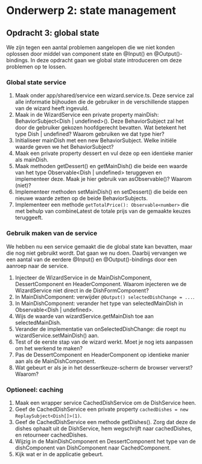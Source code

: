 # Onderwerp 2: state management

## Opdracht 3: global state

We zijn tegen een aantal problemen aangelopen die we niet konden oplossen door middel van component state en @Input() en
@Output()-bindings. In deze opdracht gaan we global state introduceren om deze problemen op te lossen.

### Global state service

1. Maak onder app/shared/service een wizard.service.ts. Deze service zal alle informatie bijhouden die de gebruiker in
   de verschillende stappen van de wizard heeft ingevuld.
2. Maak in de WizardService een private property mainDish: BehaviorSubject<Dish | undefined>(). Deze BehaviorSubject zal
   het door de gebruiker gekozen hoofdgerecht bevatten. Wat betekent het type Dish | undefined? Waarom gebruiken we dat
   type hier?
3. Initialiseer mainDish met een new BehaviorSubject. Welke initiële waarde geven we het BehaviorSubject?
4. Maak een private property dessert en vul deze op een identieke manier als mainDish.
5. Maak methoden getDessert() en getMainDish() die beide een waarde van het type Observable<Dish | undefined>
   teruggeven en implementeer deze. Maak je hier gebruik van asObservable()? Waarom (niet)?
6. Implementeer methoden setMainDish() en setDessert() die beide een nieuwe waarde zetten op de beide BehaviorSubjects.
7. Implementeer een methode `getTotalPrice(): Observable<number>` die met behulp van combineLatest de totale prijs van
   de gemaakte keuzes teruggeeft.

### Gebruik maken van de service

We hebben nu een service gemaakt die de global state kan bevatten, maar die nog niet gebruikt wordt. Dat gaan we nu
doen. Daarbij vervangen we een aantal van de eerdere @Input() en @Output()-bindings door een aanroep naar de service.

1. Injecteer de WizardService in de MainDishComponent, DessertComponent en HeaderComponent. Waarom injecteren we de
   WizardService niet direct in de DishFormComponent?
2. In MainDishComponent: verwijder `@Output() selectedDishChange = ...`.
3. In MainDishComponent: verander het type van selectedMainDish in Observable<Dish | undefined>.
4. Wijs de waarde van wizardService.getMainDish toe aan selectedMainDish.
5. Verander de implementatie van onSelectedDishChange: die roept nu wizardService.setMainDish() aan.
6. Test of de eerste stap van de wizard werkt. Moet je nog iets aanpassen om het werkend te maken?
7. Pas de DessertComponent en HeaderComponent op identieke manier aan als de MainDishComponent.
8. Wat gebeurt er als je in het dessertkeuze-scherm de browser ververst? Waarom?

### Optioneel: caching

1. Maak een wrapper service CachedDishService om de DishService heen.
2. Geef de CachedDishService een private property `cachedDishes = new ReplaySubject<Dish[]>(1)`.
3. Geef de CachedDishService een methode getDishes(). Zorg dat deze de dishes ophaalt uit de DishService, hem
   wegschrijft naar cachedDishes, en retourneer cachedDishes.
4. Wijzig in de MainDishComponent en DessertComponent het type van de dishComponent van DishComponent naar
   CachedComponent.
5. Kijk wat er in de applicatie gebeurt.   
